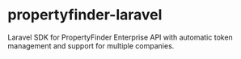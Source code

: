 # propertyfinder-laravel
Laravel SDK for PropertyFinder Enterprise API with automatic token management and support for multiple companies.
